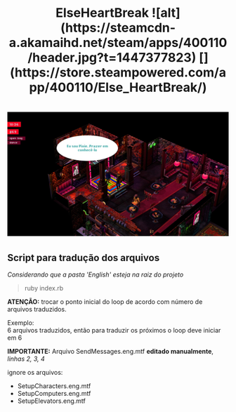 
<h1 align="center">
ElseHeartBreak
![alt](https://steamcdn-a.akamaihd.net/steam/apps/400110/header.jpg?t=1447377823)
[](https://store.steampowered.com/app/400110/Else_HeartBreak/)
</h1>

<h1 align="center">
    <img alt="demo" src="./docs/20200712155435_1.jpg" width="800px" />
</h1>

## Script para tradução dos arquivos

*Considerando  que a pasta 'English' esteja na raiz do projeto*
> ruby index.rb

**ATENÇÃO:** trocar o ponto inicial do loop de acordo com número de arquivos traduzidos.

Exemplo:  
6 arquivos traduzidos, então para traduzir os próximos o loop deve iniciar em 6

**IMPORTANTE:**
Arquivo SendMessages.eng.mtf **editado manualmente**, *linhas 2, 3, 4*  

ignore os arquivos:  
- SetupCharacters.eng.mtf
- SetupComputers.eng.mtf
- SetupElevators.eng.mtf
